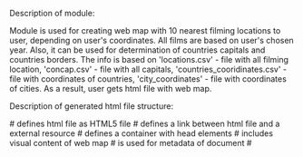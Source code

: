 Description of module:

Module is used for creating web map with 10 nearest filming locations to user, 
depending on user's coordinates. All films are based on user's chosen year.
Also, it can be used for determination of countries capitals and countries borders.
The info is based on 'locations.csv' - file with all filming location,
'concap.csv' - file with all capitals, 'countries_cooridinates.csv' - file with
coordinates of countries, 'city_coordinates' - file with coordinates of cities.
As a result, user gets html file with web map.

Description of generated html file structure:

#<!DOCTYPE html> defines html file as HTML5 file
#<link> defines a link between html file and a external resource
#<head> defines a container with head elements
#<body> includes visual content of web map
#<meta> is used for metadata of document
#<script> contains user's script(as JavaScript)
#<style> contains style of tags, style info for a document
#<div> defines a section(group of tags) in html file

Brief conclusion:

The web map contains geolocation of 10 nearest markers, depending on
user's input(coordination and films year). This information gives an opportunity to
feel yourself during filming process.

Samples of usage:

![Sample of usage](https://github.com/nazar1ous/web_map/blob/master/map_testing_example_from_cms.png)







